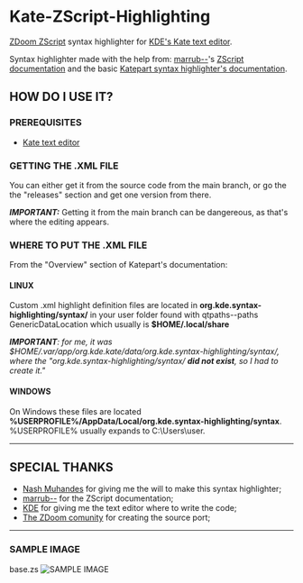 # Kate-ZScript-Highlighting
[ZDoom ZScript](https://zdoom.org/wiki/ZScript) syntax highlighter for [KDE's Kate text editor](https://kate-editor.org/).

Syntax highlighter made with the help from: [marrub--](https://github.com/marrub--)'s [ZScript documentation](https://github.com/marrub--/zdoom-doc) and the basic [Katepart syntax highlighter's documentation](https://docs.kde.org/stable5/en/applications/katepart/highlight.html).

## HOW DO I USE IT?
### PREREQUISITES
- [Kate text editor](https://kate-editor.org/get-it/)

### GETTING THE .XML FILE
You can either get it from the source code from the main branch, or go the the "releases" section and get one version from there.

***IMPORTANT:*** Getting it from the main branch can be dangereous, as that's where the editing appears.
### WHERE TO PUT THE .XML FILE
From the "Overview" section of Katepart's documentation:
#### LINUX
Custom .xml highlight definition files are located in **org.kde.syntax-highlighting/syntax/** in your user folder found with qtpaths--paths GenericDataLocation which usually is **$HOME/.local/share**

***IMPORTANT**: for me, it was $HOME/.var/app/org.kde.kate/data/org.kde.syntax-highlighting/syntax/, where the "org.kde.syntax-highlighting/syntax/ **did not exist**, so I had to create it."*
#### WINDOWS
On Windows these files are located **%USERPROFILE%/AppData/Local/org.kde.syntax-highlighting/syntax**. %USERPROFILE% usually expands to C:\\Users\\user.

---
## SPECIAL THANKS
- [Nash Muhandes](https://github.com/nashmuhandes) for giving me the will to make this syntax highlighter;
- [marrub--](https://github.com/marrub--) for the ZScript documentation;
- [KDE](https://kde.org/) for giving me the text editor where to write the code;
- [The ZDoom comunity](https://zdoom.org/index) for creating the source port;

---
### SAMPLE IMAGE
base.zs
![SAMPLE IMAGE](https://i.imgur.com/NPhm0Ye.png)
